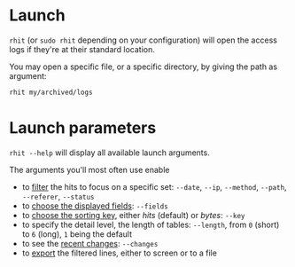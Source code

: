 
# Launch

`rhit` (or `sudo rhit` depending on your configuration) will open the access logs if they're at their standard location.

You may open a specific file, or a specific directory, by giving the path as argument:

```bash
rhit my/archived/logs
```

# Launch parameters

`rhit --help` will display all available launch arguments.

The arguments you'll most often use enable

* to [filter](../usage-filters) the hits to focus on a specific set: `--date`, `--ip`, `--method`, `--path`, `--referer`, `--status`
* to [choose the displayed fields](../usage-fields): `--fields`
* to [choose the sorting key](../usage-key), either *hits* (default) or *bytes*: `--key`
* to specify the detail level, the length of tables: `--length`, from `0` (short) to `6` (long), `1` being the default
* to see the [recent changes](../usage-changes): `--changes`
* to [export](../export) the filtered lines, either to screen or to a file


